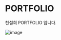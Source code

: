 # PORTFOLIO
천설희 PORTFOLIO 입니다.


![image](https://github.com/seolhee313/PORTFOLIO/assets/125417882/2e513356-257e-485f-930c-e27330f8440c)
